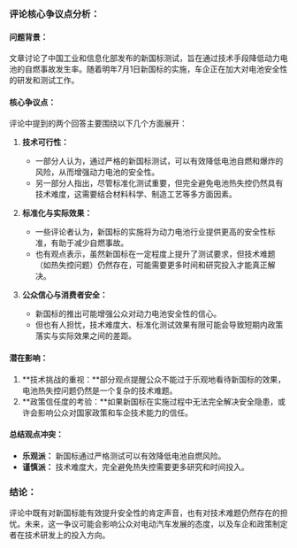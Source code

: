### 评论核心争议点分析：

#### **问题背景：**
文章讨论了中国工业和信息化部发布的新国标测试，旨在通过技术手段降低动力电池的自燃事故发生率。随着明年7月1日新国标的实施，车企正在加大对电池安全性的研发和测试工作。

#### **核心争议点：**
评论中提到的两个回答主要围绕以下几个方面展开：
1. **技术可行性：**
   - 一部分人认为，通过严格的新国标测试，可以有效降低电池自燃和爆炸的风险，从而增强动力电池的安全性。
   - 另一部分人指出，尽管标准化测试重要，但完全避免电池热失控仍然具有技术难度，这需要结合材料科学、制造工艺等多方面因素。

2. **标准化与实际效果：**
   - 一些评论者认为，新国标的实施将为动力电池行业提供更高的安全性标准，有助于减少自燃事故。
   - 也有观点表示，虽然新国标在一定程度上提升了测试要求，但技术难题（如热失控问题）仍然存在，可能需要更多时间和研究投入才能真正解决。

3. **公众信心与消费者安全：**
   - 新国标的推出可能增强公众对动力电池安全性的信心。
   - 但也有人担忧，技术难度大、标准化测试效果有限可能会导致短期内政策落实与实际效果之间的差距。

#### **潜在影响：**
1. **技术挑战的重视：**部分观点提醒公众不能过于乐观地看待新国标的效果，电池热失控问题仍然是一个复杂的技术难题。
2. **政策信任度的考验：**如果新国标在实施过程中无法完全解决安全隐患，或许会影响公众对国家政策和车企技术能力的信任。

#### **总结观点冲突：**
- **乐观派：** 新国标通过严格测试可以有效降低电池自燃风险。
- **谨慎派：** 技术难度大，完全避免热失控需要更多研究和时间投入。

### 结论：
评论中既有对新国标能有效提升安全性的肯定声音，也有对技术难题仍然存在的担忧。未来，这一争议可能会影响公众对电动汽车发展的态度，以及车企和政策制定者在技术研发上的投入方向。